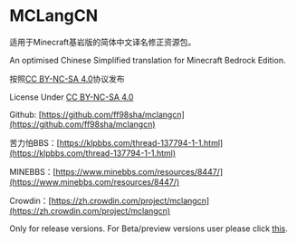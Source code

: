 # MCLangCN

适用于Minecraft基岩版的简体中文译名修正资源包。

An optimised Chinese Simplified translation for Minecraft Bedrock Edition.

按照[CC BY-NC-SA 4.0](https://creativecommons.org/licenses/by-nc-sa/4.0/deed.zh-Hans)协议发布

License Under [CC BY-NC-SA 4.0](https://creativecommons.org/licenses/by-nc-sa/4.0/deed)

Github: [https://github.com/ff98sha/mclangcn](https://github.com/ff98sha/mclangcn)

苦力怕BBS：[https://klpbbs.com/thread-137794-1-1.html](https://klpbbs.com/thread-137794-1-1.html)

MINEBBS：[https://www.minebbs.com/resources/8447/](https://www.minebbs.com/resources/8447/)

Crowdin：[https://zh.crowdin.com/project/mclangcn](https://zh.crowdin.com/project/mclangcn)

Only for release versions. For Beta/preview versions user please click [this](https://github.com/SomethingStillWrong/mclangcn-beta).
